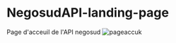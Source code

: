 # NegosudAPI-landing-page
 Page d'acceuil de l'API negosud
![pageaccuk](https://user-images.githubusercontent.com/66369128/221434044-066f37c9-4f9f-4569-abb3-53f7b9617f71.png)
